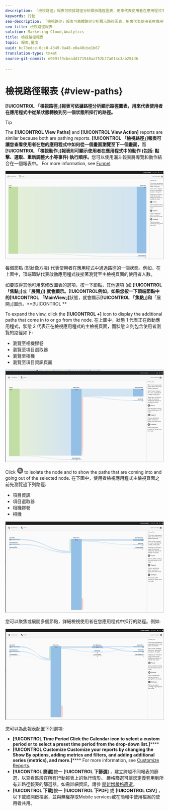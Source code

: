 ```yaml
---
description: 「檢視路徑」報表可依據路徑分析顯示路徑圖表，用來代表使用者在應用程式中從某狀態轉換到另一個狀態所採行的路徑。
keywords: 行動
seo-description: 「檢視路徑」報表可依據路徑分析顯示路徑圖表，用來代表使用者在應用程式中從某狀態轉換到另一個狀態所採行的路徑。
seo-title: 檢視路徑報表
solution: Marketing Cloud,Analytics
title: 檢視路徑報表
topic: 報表,量度
uuid: bc73edce-0cc0-4349-9a48-e0a40cbe1b67
translation-type: tm+mt
source-git-commit: e9691f9cbeadd171948aa752b27a014c3ab254d6

---
```



# 檢視路徑報表 {#view-paths}

**[!UICONTROL 「檢視路徑」]報表可依據路徑分析顯示路徑圖表，用來代表使用者在應用程式中從某狀態轉換到另一個狀態所採行的路徑。**

>[!TIP]
>
>The **[!UICONTROL View Paths]** and **[!UICONTROL View Action]** reports are similar because both are pathing reports. **[!UICONTROL 「檢視路徑」]報表可讓您查看使用者在您的應用程式中如何從一個畫面瀏覽至下一個畫面，**&#x200B;而&#x200B;**[!UICONTROL 「檢視動作」]報表則可顯示使用者在應用程式中的動作 (包括: 點擊、選取、重新調整大小等事件) 執行順序。**&#x200B;您可以使用漏斗報表將導覽和動作結合在一個報表中。 For more information, see [Funnel](/help/using/usage/reports-funnel.md).

![視圖路徑](assets/view_paths.png)

每個節點 (形狀像方塊) 代表使用者在應用程式中通過路徑的一個狀態。例如，在上圖中，頂端節點代表啟動應用程式後接著瀏覽至主檢視頁面的使用者人數。

如要取得其他可用來修改圖表的選項，按一下節點，其他選項 (如:**[!UICONTROL 「焦點」]**&#x200B;或&#x200B;**「展開」]) 就會顯示。[!UICONTROL **&#x200B;例如，如果您按一下頂端節點中的&#x200B;**[!UICONTROL 「MainView」]**&#x200B;狀態，就會顯示&#x200B;**[!UICONTROL 「焦點」]和**「展開」]圖示。**[!UICONTROL **

To expand the view, click the **[!UICONTROL +]** icon to display the additional paths that come in to or go from the node. 在上圖中，狀態 1 代表正在啟動應用程式，狀態 2 代表正在檢視應用程式的主檢視頁面，而狀態 3 則包含使用者瀏覽的路徑如下:

* 瀏覽至相機膠卷
* 瀏覽至項目選取器
* 瀏覽至相機
* 瀏覽至項目資訊頁面

![](assets/view_paths_expand.png)

Click ![focus icon](assets/icon_focus.png) to isolate the node and to show the paths that are coming into and going out of the selected node. 在下圖中，使用者檢視應用程式主檢視頁面之前先瀏覽過下列路徑:

* 項目資訊
* 項目選取器
* 相機膠卷
* 相機

![檢視路徑焦點](assets/view_paths_focus.png)

您可以聚焦或展開多個節點，詳細檢視使用者在您應用程式中採行的路徑。例如:

![視圖路徑多](assets/view_paths_mult.png)

您可以為此報表配置下列選項:

* **[!UICONTROL Time Period
Click the Calendar icon to select a custom period or to select a preset time period from the drop-down list.]******
* **[!UICONTROL Customize
Customize your reports by changing the Show By options, adding metrics and filters, and adding additional series (metrics), and more.]****** For more information, see [Customize Reports](/help/using/usage/reports-customize/reports-customize.md).
* **[!UICONTROL 篩選]**&#x200B;按一 **[!UICONTROL 下篩選]** ，建立跨越不同報表的篩選，以查看區段在所有行動報表上的執行情形。 嚴格篩選可讓您定義套用到所有非路徑報表的篩選器。如需詳細資訊，請參 [閱新增嚴格篩選](/help/using/usage/reports-customize/t-sticky-filter.md)。
* **[!UICONTROL 下載]**&#x200B;按一 **[!UICONTROL 下PDF]** 或 **[!UICONTROL CSV]** ，以下載或開啟檔案，並與無權存取Mobile services或在簡報中使用檔案的使用者共用。